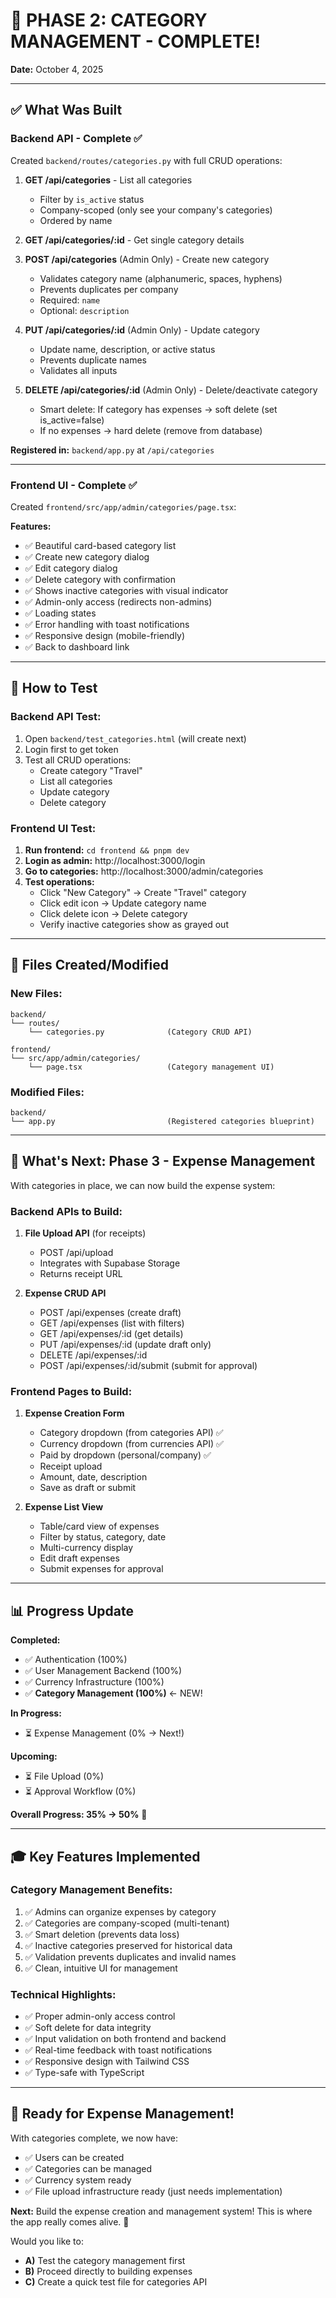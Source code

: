 # 🎉 PHASE 2: CATEGORY MANAGEMENT - COMPLETE!

**Date:** October 4, 2025

---

## ✅ What Was Built

### **Backend API - Complete** ✅

Created `backend/routes/categories.py` with full CRUD operations:

1. **GET /api/categories** - List all categories
   - Filter by `is_active` status
   - Company-scoped (only see your company's categories)
   - Ordered by name
   
2. **GET /api/categories/:id** - Get single category details

3. **POST /api/categories** (Admin Only) - Create new category
   - Validates category name (alphanumeric, spaces, hyphens)
   - Prevents duplicates per company
   - Required: `name`
   - Optional: `description`

4. **PUT /api/categories/:id** (Admin Only) - Update category
   - Update name, description, or active status
   - Prevents duplicate names
   - Validates all inputs

5. **DELETE /api/categories/:id** (Admin Only) - Delete/deactivate category
   - Smart delete: If category has expenses → soft delete (set is_active=false)
   - If no expenses → hard delete (remove from database)

**Registered in:** `backend/app.py` at `/api/categories`

---

### **Frontend UI - Complete** ✅

Created `frontend/src/app/admin/categories/page.tsx`:

**Features:**
- ✅ Beautiful card-based category list
- ✅ Create new category dialog
- ✅ Edit category dialog  
- ✅ Delete category with confirmation
- ✅ Shows inactive categories with visual indicator
- ✅ Admin-only access (redirects non-admins)
- ✅ Loading states
- ✅ Error handling with toast notifications
- ✅ Responsive design (mobile-friendly)
- ✅ Back to dashboard link

---

## 🚀 How to Test

### **Backend API Test:**

1. Open `backend/test_categories.html` (will create next)
2. Login first to get token
3. Test all CRUD operations:
   - Create category "Travel"
   - List all categories
   - Update category
   - Delete category

### **Frontend UI Test:**

1. **Run frontend:** `cd frontend && pnpm dev`
2. **Login as admin:** http://localhost:3000/login
3. **Go to categories:** http://localhost:3000/admin/categories
4. **Test operations:**
   - Click "New Category" → Create "Travel" category
   - Click edit icon → Update category name
   - Click delete icon → Delete category
   - Verify inactive categories show as grayed out

---

## 📁 Files Created/Modified

### **New Files:**
```
backend/
└── routes/
    └── categories.py              (Category CRUD API)

frontend/
└── src/app/admin/categories/
    └── page.tsx                   (Category management UI)
```

### **Modified Files:**
```
backend/
└── app.py                         (Registered categories blueprint)
```

---

## 🎯 What's Next: Phase 3 - Expense Management

With categories in place, we can now build the expense system:

### **Backend APIs to Build:**
1. **File Upload API** (for receipts)
   - POST /api/upload
   - Integrates with Supabase Storage
   - Returns receipt URL

2. **Expense CRUD API**
   - POST /api/expenses (create draft)
   - GET /api/expenses (list with filters)
   - GET /api/expenses/:id (get details)
   - PUT /api/expenses/:id (update draft only)
   - DELETE /api/expenses/:id
   - POST /api/expenses/:id/submit (submit for approval)

### **Frontend Pages to Build:**
1. **Expense Creation Form**
   - Category dropdown (from categories API) ✅
   - Currency dropdown (from currencies API) ✅
   - Paid by dropdown (personal/company) ✅
   - Receipt upload
   - Amount, date, description
   - Save as draft or submit

2. **Expense List View**
   - Table/card view of expenses
   - Filter by status, category, date
   - Multi-currency display
   - Edit draft expenses
   - Submit expenses for approval

---

## 📊 Progress Update

**Completed:**
- ✅ Authentication (100%)
- ✅ User Management Backend (100%)
- ✅ Currency Infrastructure (100%)
- ✅ **Category Management (100%)** ← NEW!

**In Progress:**
- ⏳ Expense Management (0% → Next!)

**Upcoming:**
- ⏳ File Upload (0%)
- ⏳ Approval Workflow (0%)

**Overall Progress: 35% → 50%** 🎉

---

## 🎓 Key Features Implemented

### **Category Management Benefits:**
1. ✅ Admins can organize expenses by category
2. ✅ Categories are company-scoped (multi-tenant)
3. ✅ Smart deletion (prevents data loss)
4. ✅ Inactive categories preserved for historical data
5. ✅ Validation prevents duplicates and invalid names
6. ✅ Clean, intuitive UI for management

### **Technical Highlights:**
- ✅ Proper admin-only access control
- ✅ Soft delete for data integrity
- ✅ Input validation on both frontend and backend
- ✅ Real-time feedback with toast notifications
- ✅ Responsive design with Tailwind CSS
- ✅ Type-safe with TypeScript

---

## 🚀 Ready for Expense Management!

With categories complete, we now have:
- ✅ Users can be created
- ✅ Categories can be managed
- ✅ Currency system ready
- ✅ File upload infrastructure ready (just needs implementation)

**Next:** Build the expense creation and management system! This is where the app really comes alive. 🎯

Would you like to:
- **A)** Test the category management first
- **B)** Proceed directly to building expenses
- **C)** Create a quick test file for categories API


